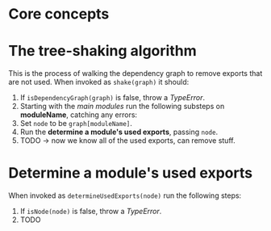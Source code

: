 # Core concepts

# The tree-shaking algorithm

This is the process of walking the dependency graph to remove exports that are not used. When invoked as `shake(graph)` it should:

1. If `isDependencyGraph(graph)` is false, throw a *TypeError*.
1. Starting with the *main modules* run the following substeps on __moduleName__, catching any errors:
  1. Set `node` to be `graph[moduleName]`.
  1. Run the __determine a module's used exports__, passing `node`.
1. TODO -> now we know all of the used exports, can remove stuff.

# Determine a module's used exports

When invoked as `determineUsedExports(node)` run the following steps:

1. If `isNode(node)` is false, throw a *TypeError*.
1. TODO
